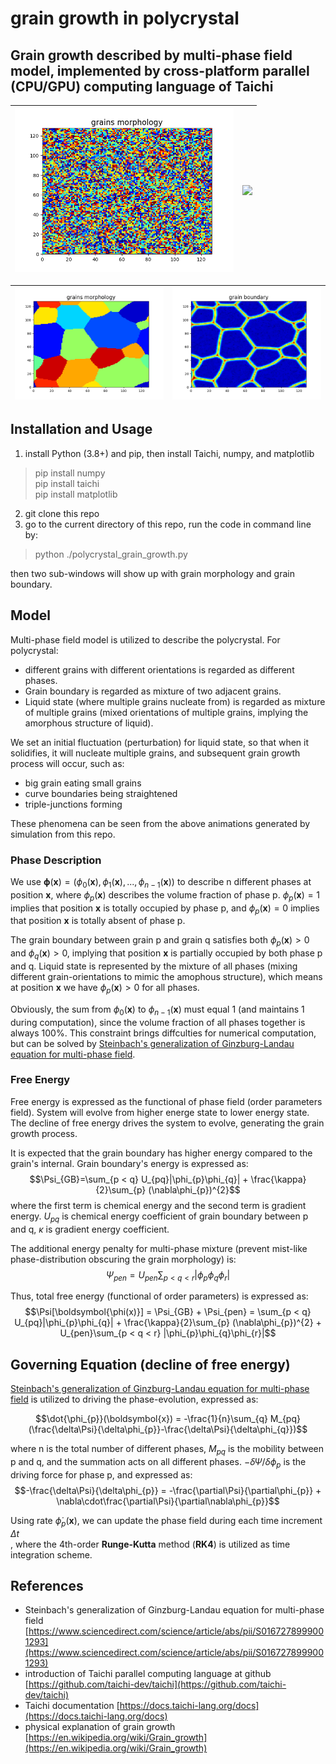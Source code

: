 # grain growth in polycrystal

## Grain growth described by multi-phase field model, implemented by cross-platform parallel (CPU/**GPU**) computing language of Taichi

| <img src="./tests/polycrystal/polycrystal.gif" width="350" /> | <img src="./tests/grain_boundary/grain_boundary.gif" width="350"/> |
| ------------------------------------------------------------ | ------------------------------------------------------------ |

| <img src="./tests/time_36.4800s_phaseID.png" width="350" /> | <img src="./tests/time_36.4800s.png" width="350" /> |
| ---------------------------------------------------------- | --------------------------------------------------- |

## Installation and Usage

1. install Python (3.8+) and pip, then install Taichi, numpy, and matplotlib
> pip install numpy <br>
> pip install taichi <br>
> pip install matplotlib

2. git clone this repo
3. go to the current directory of this repo, run the code in command line by:
> python ./polycrystal_grain_growth.py <br>

then two sub-windows will show up with grain morphology and grain boundary. 

## Model
Multi-phase field model is utilized to describe the polycrystal. For polycrystal: 
+ different grains with different orientations is regarded as different phases. 
+ Grain boundary is regarded as mixture of two adjacent grains. 
+ Liquid state (where multiple grains nucleate from) is regarded as mixture of multiple grains (mixed orientations of multiple grains, implying the amorphous structure of liquid). 

We set an initial fluctuation (perturbation) for liquid state, so that when it solidifies, it will nucleate multiple grains, and subsequent grain growth process will occur, such as:
+ big grain eating small grains
+ curve boundaries being straightened
+ triple-junctions forming

These phenomena can be seen from the above animations generated by simulation from this repo. 

### Phase Description
We use $\boldsymbol{\phi}(\boldsymbol{x}) = (\phi_{0}(\boldsymbol{x}), \phi_{1}(\boldsymbol{x}), ..., \phi_{n-1}(\boldsymbol{x}))$ to describe n different phases at position $\boldsymbol{x}$, where $\phi_{p}(\boldsymbol{x})$ describes the volume fraction of phase p. $\phi_{p}(\boldsymbol{x}) = 1$ implies that position **x** is totally occupied by phase p, and $\phi_{p}(\boldsymbol{x}) = 0$ implies that position **x** is totally absent of phase p. 

The grain boundary between grain p and grain q satisfies both $\phi_{p}(\boldsymbol{x}) > 0$ and $\phi_{q}(\boldsymbol{x}) > 0$, implying that position **x** is partially occupied by both phase p and q. Liquid state is represented by the mixture of all phases (mixing different grain-orientations to mimic the amophous structure), which means at position **x** we have $\phi_{p}(\boldsymbol{x}) > 0$ for all phases.

Obviously, the sum from $\phi_{0}(\boldsymbol{x})$ to $\phi_{n-1}(\boldsymbol{x})$ must equal 1 (and maintains 1 during computation), since the volume fraction of all phases together is always 100%. This constraint brings diffculties for numerical computation, but can be solved by [Steinbach's generalization of Ginzburg-Landau equation for multi-phase field](https://www.sciencedirect.com/science/article/abs/pii/S0167278999001293). 

### Free Energy 
Free energy is expressed as the functional of phase field (order parameters field). System will evolve from higher energe state to lower energy state. The decline of free energy drives the system to evolve, generating the grain growth process. 

It is expected that the grain boundary has higher energy compared to the grain's internal. Grain boundary's energy is expressed as:
$$\Psi_{GB}=\sum_{p < q} U_{pq}|\phi_{p}\phi_{q}| + \frac{\kappa}{2}\sum_{p} (\nabla\phi_{p})^{2}$$
where the first term is chemical energy and the second term is gradient energy. $U_{pq}$ is chemical energy coefficient of grain boundary between p and q, $\kappa$ is gradient energy coefficient. 

The additional energy penalty for multi-phase mixture (prevent mist-like phase-distribution obscuring the grain morphology) is:
$$\Psi_{pen} = U_{pen}\sum_{p < q < r} |\phi_{p}\phi_{q}\phi_{r}|$$

Thus, total free energy (functional of order parameters) is expressed as:
$$\Psi[\boldsymbol{\phi(x)}] = \Psi_{GB} + \Psi_{pen} = \sum_{p < q} U_{pq}|\phi_{p}\phi_{q}| + \frac{\kappa}{2}\sum_{p} (\nabla\phi_{p})^{2} + U_{pen}\sum_{p < q < r} |\phi_{p}\phi_{q}\phi_{r}|$$

## Governing Equation (decline of free energy)
[Steinbach's generalization of Ginzburg-Landau equation for multi-phase field](https://www.sciencedirect.com/science/article/abs/pii/S0167278999001293) is utilized to driving the phase-evolution, expressed as:

$$\dot{\phi_{p}}(\boldsymbol{x}) = -\frac{1}{n}\sum_{q} M_{pq}(\frac{\delta\Psi}{\delta\phi_{p}}-\frac{\delta\Psi}{\delta\phi_{q}})$$ 

where n is the total number of different phases, $M_{pq}$ is the mobility between p and q, and the summation acts on all different phases. $-\delta\Psi/\delta\phi_{p}$ is the driving force for phase p, and expressed as:
$$-\frac{\delta\Psi}{\delta\phi_{p}} = -\frac{\partial\Psi}{\partial\phi_{p}} + \nabla\cdot\frac{\partial\Psi}{\partial\nabla\phi_{p}}$$

Using rate $\dot{\phi}_{p}(\boldsymbol{x})$, we can update the phase field during each time increment $\Delta t$ <br>, where the 4th-order **Runge-Kutta** method (**RK4**) is utilized as time integration scheme. 

## References
+ Steinbach's generalization of Ginzburg-Landau equation for multi-phase field [https://www.sciencedirect.com/science/article/abs/pii/S0167278999001293](https://www.sciencedirect.com/science/article/abs/pii/S0167278999001293)
+ introduction of Taichi parallel computing language at github [https://github.com/taichi-dev/taichi](https://github.com/taichi-dev/taichi)
+ Taichi documentation [https://docs.taichi-lang.org/docs](https://docs.taichi-lang.org/docs)
+ physical explanation of grain growth [https://en.wikipedia.org/wiki/Grain_growth](https://en.wikipedia.org/wiki/Grain_growth)